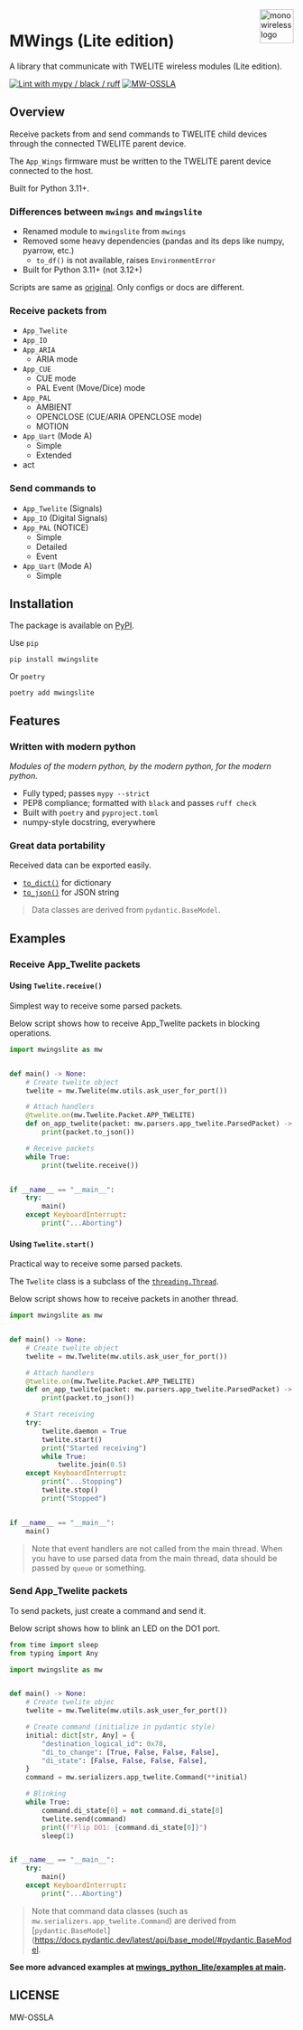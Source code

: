 <a href="https://mono-wireless.com/jp/index.html">
    <img src="https://twelite.net/files/logo-land.svg" alt="mono wireless logo" title="MONO WIRELESS" align="right" height="60" />
</a>

# MWings (Lite edition)

A library that communicate with TWELITE wireless modules (Lite edition).

[![Lint with mypy / black / ruff](https://github.com/monowireless/mwings_python_lite/actions/workflows/lint.yml/badge.svg)](https://github.com/monowireless/mwings_python_lite/actions/workflows/lint.yml)
[![MW-OSSLA](https://img.shields.io/badge/License-MW--OSSLA-e4007f)](LICENSE)

## Overview

Receive packets from and send commands to TWELITE child devices through the connected TWELITE parent device.

The `App_Wings` firmware must be written to the TWELITE parent device connected to the host.

Built for Python 3.11+.

### Differences between `mwings` and `mwingslite`

- Renamed module to `mwingslite` from `mwings`
- Removed some heavy dependencies (pandas and its deps like numpy, pyarrow, etc.)
  - `to_df()` is not available, raises `EnvironmentError`
- Built for Python 3.11+ (not 3.12+)

Scripts are same as [original](https://github.com/monowireless/mwings_python). Only configs or docs are different.

### Receive packets from

  - `App_Twelite`
  - `App_IO`
  - `App_ARIA`
    - ARIA mode
  - `App_CUE`
    - CUE mode
    - PAL Event (Move/Dice) mode
  - `App_PAL`
    - AMBIENT
    - OPENCLOSE (CUE/ARIA OPENCLOSE mode)
    - MOTION
  - `App_Uart` (Mode A)
    - Simple
    - Extended
  - act

### Send commands to

  - `App_Twelite` (Signals)
  - `App_IO` (Digital Signals)
  - `App_PAL` (NOTICE)
    - Simple
    - Detailed
    - Event
  - `App_Uart` (Mode A)
    - Simple

## Installation

The package is available on [PyPI](https://pypi.org/project/mwingslite/).

Use `pip`

```
pip install mwingslite
```

Or `poetry`

```
poetry add mwingslite
```

## Features

### Written with modern python

*Modules of the modern python, by the modern python, for the modern python.*

- Fully typed; passes `mypy --strict`
- PEP8 compliance; formatted with `black` and passes `ruff check`
- Built with `poetry` and `pyproject.toml`
- numpy-style docstring, everywhere

### Great data portability

Received data can be exported easily.

- [`to_dict()`](https://monowireless.github.io/mwings_python_lite/mwingslite.html#mwingslite.common.ParsedPacketBase.to_dict) for dictionary
- [`to_json()`](https://monowireless.github.io/mwings_python_lite/mwingslite.html#mwingslite.common.ParsedPacketBase.to_json) for JSON string

> Data classes are derived from `pydantic.BaseModel`.

## Examples

### Receive App_Twelite packets

#### Using `Twelite.receive()`

Simplest way to receive some parsed packets.

Below script shows how to receive App_Twelite packets in blocking operations.

```python
import mwingslite as mw


def main() -> None:
    # Create twelite object
    twelite = mw.Twelite(mw.utils.ask_user_for_port())

    # Attach handlers
    @twelite.on(mw.Twelite.Packet.APP_TWELITE)
    def on_app_twelite(packet: mw.parsers.app_twelite.ParsedPacket) -> None:
        print(packet.to_json())

    # Receive packets
    while True:
        print(twelite.receive())


if __name__ == "__main__":
    try:
        main()
    except KeyboardInterrupt:
        print("...Aborting")
```

#### Using `Twelite.start()`

Practical way to receive some parsed packets.

The `Twelite` class is a subclass of the [`threading.Thread`](https://docs.python.org/3/library/threading.html#threading.Thread).

Below script shows how to receive packets in another thread.

```python
import mwingslite as mw


def main() -> None:
    # Create twelite object
    twelite = mw.Twelite(mw.utils.ask_user_for_port())

    # Attach handlers
    @twelite.on(mw.Twelite.Packet.APP_TWELITE)
    def on_app_twelite(packet: mw.parsers.app_twelite.ParsedPacket) -> None:
        print(packet.to_json())

    # Start receiving
    try:
        twelite.daemon = True
        twelite.start()
        print("Started receiving")
        while True:
            twelite.join(0.5)
    except KeyboardInterrupt:
        print("...Stopping")
        twelite.stop()
        print("Stopped")


if __name__ == "__main__":
    main()
```

> Note that event handlers are not called from the main thread.
> When you have to use parsed data from the main thread, data should be passed by `queue` or something.

### Send App_Twelite packets

To send packets, just create a command and send it.

Below script shows how to blink an LED on the DO1 port.

```python
from time import sleep
from typing import Any

import mwingslite as mw


def main() -> None:
    # Create twelite objec
    twelite = mw.Twelite(mw.utils.ask_user_for_port())

    # Create command (initialize in pydantic style)
    initial: dict[str, Any] = {
        "destination_logical_id": 0x78,
        "di_to_change": [True, False, False, False],
        "di_state": [False, False, False, False],
    }
    command = mw.serializers.app_twelite.Command(**initial)

    # Blinking
    while True:
        command.di_state[0] = not command.di_state[0]
        twelite.send(command)
        print(f"Flip DO1: {command.di_state[0]}")
        sleep(1)


if __name__ == "__main__":
    try:
        main()
    except KeyboardInterrupt:
        print("...Aborting")
```

> Note that command data classes (such as `mw.serializers.app_twelite.Command`) are derived from [`pydantic.BaseModel`](https://docs.pydantic.dev/latest/api/base_model/#pydantic.BaseModel.

**See more advanced examples at [mwings_python_lite/examples at main](https://github.com/monowireless/mwings_python_lite/tree/main/examples).**

## LICENSE

MW-OSSLA
